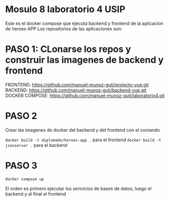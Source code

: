 # Mosulo 8 laboratorio 4 USIP

Este es el docker compose que ejecuta backend y frontend de la aplicacion de heroes APP
Los repositorios de las aplicaciones son:

# PASO 1: CLonarse los repos y construir las imagenes de backend y frontend

FRONTEND: https://github.com/manuel-munoz-guti/projecto-vue.git
BACKEND: https://github.com/manuel-munoz-guti/backend-vue.git
DOCKER COMPOSE: https://github.com/manuel-munoz-guti/laboratorio4.git

# PASO 2
Crear las imagenes de docker del backend y del frontend con el comando 

 `docker build -t diplomado/heroes-app .` para el frontend
 `docker build -t jsonserver .` para el backend

# PASO 3
 `docker compose up`


El orden es primero ejecutar los serivicios de bases de datos, luego el backend y al final el frontend